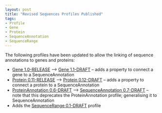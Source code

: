 ```yaml
---
layout: post
title: "Revised Sequences Profiles Published"
tags:
- Profile
- Gene
- Protein
- SequenceAnnotation
- SequenceRange
---
```


The following profiles have been updated to allow the linking of sequence annotations to genes and proteins:
- [Gene 1.0-RELEASE](https://bioschemas.org/profiles/Gene/1.0-RELEASE) --> [Gene 1.1-DRAFT](https://bioschemas.org/profiles/Gene/1.1-DRAFT) – adds a property to connect a gene to a SequenceAnnotation
- [Protein 0.11-RELEASE](https://bioschemas.org/profiles/Protein/0.11-RELEASE) --> [Protein 0.12-DRAFT](https://bioschemas.org/profiles/Protein/0.12-DRAFT) – adds a property to connect a protein to a SequenceAnnotation
- [ProteinAnnotation 0.6-DRAFT](https://bioschemas.org/profiles/ProteinAnnotation/0.6-DRAFT) --> [SequenceAnnotation 0.7-DRAFT](https://bioschemas.org/profiles/SequenceAnnotation/0.7-DRAFT) – note that this deprecates the ProteinAnnotation profile; generalising it to SequenceAnnotation
- Adds the [SequenceRange 0.1-DRAFT](ttps://bioschemas.org/profiles/SequenceRange/0.1-DRAFT) profile
